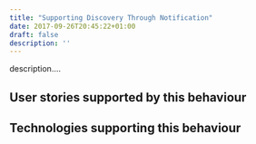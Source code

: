 ```yaml
---
title: "Supporting Discovery Through Notification"
date: 2017-09-26T20:45:22+01:00
draft: false
description: ''
---
```


description....

## User stories supported by this behaviour


## Technologies supporting this behaviour

